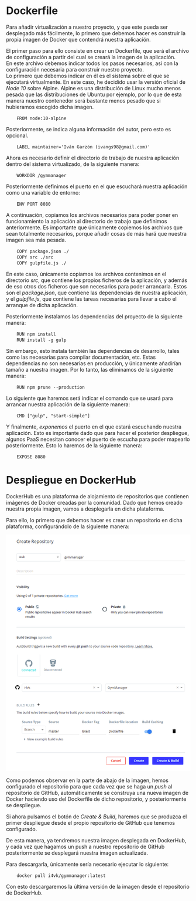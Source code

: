 # Dockerfile

Para añadir virtualización a nuestro proyecto, y que este pueda ser desplegado más fácilmente, lo primero que debemos hacer es construir la propia imagen de Docker que contendrá nuestra aplicación.

El primer paso para ello consiste en crear un Dockerfile, que será el archivo de configuración a partir del cual se creará la imagen de la aplicación.  
En este archivo debemos indicar todos los pasos necesarios, así con la configuración necesaria para construir nuestro proyecto.  
Lo primero que debemos indicar en él es el sistema sobre el que se ejecutará virtualmente. En este caso, he decidido usar la versión oficial de *Node 10* sobre Alpine. Alpine es una distribución de Linux mucho menos pesada que las distribuciones de Ubuntu por ejemplo, por lo que de esta manera nuestro contenedor será bastante menos pesado que si hubieramos escogido dicha imagen.

        FROM node:10-alpine

Posteriormente, se indica alguna información del autor, pero esto es opcional.

        LABEL maintainer='Iván Garzón (ivangs98@gmail.com)'

Ahora es necesario definir el directorio de trabajo de nuestra aplicación dentro del sistema virtualizado, de la siguiente manera:

        WORKDIR /gymmanager

Posteriormente definimos el puerto en el que escuchará nuestra aplicación como una variable de entorno:

        ENV PORT 8080

A continuación, copiamos los archivos necesarios para poder poner en funcionamiento la aplicación al directorio de trabajo que definimos anteriormente. Es importante que únicamente copiemos los archivos que sean totalmente necesarios, porque añadir cosas de más hará que nuestra imagen sea más pesada.  

        COPY package.json ./
        COPY src ./src
        COPY gulpfile.js ./

En este caso, únicamente copiamos los archivos contenimos en el directorio *src*, que contiene los propios ficheros de la aplicación, y además de eso otros dos ficheros que son necesarios para poder arrancarla. Estos son el *package.json*, que contiene las dependencias de nuestra aplicación, y el *gulpfile.js*, que contiene las tareas necesarias para llevar a cabo el arranque de dicha aplicación.

Posteriormente instalamos las dependencias del proyecto de la siguiente manera:

        RUN npm install
        RUN install -g gulp

Sin embargo, esto instala también las dependencias de desarrollo, tales como las necesarias para compilar documentación, etc. Estas dependencias no son necesarias en producción, y únicamente añadirían tamaño a nuestra imagen. Por lo tanto, las eliminamos de la siguiente manera:

        RUN npm prune --production

Lo siguiente que haremos será indicar el comando que se usará para arrancar nuestra aplicación de la siguiente manera:

        CMD ["gulp", "start-simple"]

Y finalmente, *exponemos* el puerto en el que estará escuchando nuestra aplicación. Esto es importante dado que para hacer el posterior despliegue, algunos PaaS necesitan conocer el puerto de escucha para poder mapearlo posteriormente. Esto lo haremos de la siguiente manera:

        EXPOSE 8080

# Despliegue en DockerHub

DockerHub es una plataforma de alojamiento de repositorios que contienen imágenes de Docker creadas por la comunidad. Dado que hemos creado nuestra propia imagen, vamos a desplegarla en dicha plataforma. 

Para ello, lo primero que debemos hacer es crear un repositorio en dicha plataforma, configurándolo de la siguiente manera:

![](./images/docker_hub_repo.png)

Como podemos observar en la parte de abajo de la imagen, hemos configurado el repositorio para que cada vez que se haga un *push* al repositorio de GitHub, automáticamente se construya una nueva imagen de Docker haciendo uso del Dockerfile de dicho repositorio, y posteriormente se despliegue.

Si ahora pulsamos el botón de *Create & Build*, haremos que se produzca el primer despliegue desde el propio repositorio de GitHub que tenemos configurado.

De esta manera, ya tendremos nuestra imagen desplegada en DockerHub, y cada vez que hagamos un push a nuestro repositorio de GitHub posteriormente se desplegará nuestra imagen actualizada.

Para descargarla, únicamente sería necesario ejecutar lo siguiente:

        docker pull i4vk/gymmanager:latest

Con esto descargaremos la última versión de la imagen desde el repositorio de DockerHub.